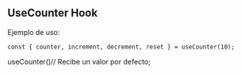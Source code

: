## UseCounter Hook

Ejemplo de uso:

```
const { counter, increment, decrement, reset } = useCounter(10);
```

useCounter()// Recibe un valor por defecto;